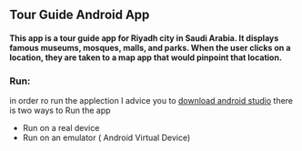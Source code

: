 ## Tour Guide Android App
#### This app is a tour guide app for Riyadh city in Saudi Arabia. It displays famous museums, mosques, malls, and parks. When the user clicks on a location, they are taken to a map app that would pinpoint that location.

###  Run:
in order ro run the applection I advice you  to [download android studio]( https://developer.android.com/studio)
there is two ways to Run the app
- Run on a real device
- Run on an emulator ( Android Virtual Device)
